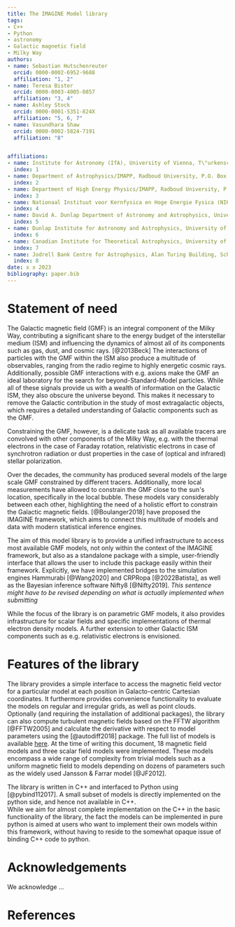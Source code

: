 ```yaml
---
title: The IMAGINE Model library
tags:
- C++
- Python
- astronomy
- Galactic magnetic field
- Milky Way
authors:
- name: Sebastian Hutschenreuter
  orcid: 0000-0002-6952-9688
  affiliation: "1, 2"
- name: Teresa Bister
  orcid: 0000-0003-4005-0857
  affiliation: "3, 4"
- name: Ashley Stock 
  orcid: 0000-0001-5351-824X
  affiliation: "5, 6, 7"
- name: Vasundhara Shaw
  orcid: 0000-0002-5824-7191
  affiliation: "8"


affiliations:
- name: Institute for Astronomy (IfA), University of Vienna, T\"urkenschanzstrasse 17, A-1180 Vienna
  index: 1
- name: Department of Astrophysics/IMAPP, Radboud University, P.O. Box 9010,6500 GL Nijmegen, The Netherlands
  index: 2
- name: Department of High Energy Physics/IMAPP, Radboud University, P.O. Box 9010,6500 GL Nijmegen, The Netherlands
  index: 3
- name: Nationaal Instituut voor Kernfysica en Hoge Energie Fysica (NIKHEF), SciencePark, Amsterdam, The Netherlands
  index: 4
- name: David A. Dunlap Department of Astronomy and Astrophysics, University of Toronto, 50 St. George Street, Toronto, ON M5S 3H4, Canada  
  index: 5
- name: Dunlap Institute for Astronomy and Astrophysics, University of Toronto, 50 St. George Street, Toronto, ON M5S 3H4, Canada
  index: 6
- name: Canadian Institute for Theoretical Astrophysics, University of Toronto, 60 St. George Street, Toronto, ON M5S 3H8, Canada
  index: 7
- name: Jodrell Bank Centre for Astrophysics, Alan Turing Building, School of Physics and Astronomy, The University of Manchester, Oxford Road, Manchester, M13 9PL, UK
  index: 8
date: x x 2023
bibliography: paper.bib
---
```


# Statement of need

The Galactic magnetic field (GMF) is an integral component of the Milky Way, contributing a significant share to the energy budget of the interstellar medium (ISM) and influencing the dynamics of almost all of its components such as gas, dust, and cosmic rays. [@2013Beck]
The interactions of particles with the GMF within the ISM also produce a multitude of observables, ranging from the radio regime to highly energetic cosmic rays. 
Additionally, possible GMF interactions with e.g. axions make the GMF an ideal laboratory for the search for beyond-Standard-Model particles.
While all of these signals provide us with a wealth of information on the Galactic ISM, they also obscure the universe beyond. This makes it necessary to remove the Galactic contribution in the study of most extragalactic objects, which requires a detailed understanding of Galactic components such as the GMF.

Constraining the GMF, however, is a delicate task as all available tracers are convolved with other components of the Milky Way, e.g. with the thermal electrons in the case of Faraday rotation, relativistic electrons in case of synchrotron radiation or dust properties in the case of (optical and infrared) stellar polarization.

Over the decades, the community has produced several models of the large scale GMF constrained by different tracers. 
Additionally, more local measurements have allowed to constrain the GMF close to the sun's location, specifically in the local bubble. 
These models vary considerably between each other, highlighting the need of a holistic effort to constrain the Galactic magnetic fields. 
[@Boulanger2018] have proposed the IMAGINE framework, which aims to connect this multitude of models and data with modern statistical inference engines.

The aim of this model library is to provide a unified infrastructure to access most available GMF models, not only within the context of the IMAGINE framework, but also as a standalone package with a simple, user-friendly interface that allows the user to include this package easily within their framework. 
Explicitly, we have implemented bridges to the simulation engines Hammurabi [@Wang2020] and CRPRopa [@2022Batista], as well as the Bayesian inference software Nifty8 [@Nifty2019].  *This sentence might have to be revised depending on what is actually implemented when submitting*

While the focus of the library is on parametric GMF models, it also provides infrastructure for scalar fields and specific implementations of thermal electron density models. 
A further extension to other Galactic ISM components such as e.g. relativistic electrons is envisioned.


# Features of the library

The library provides a simple interface to access the magnetic field vector for a particular model at each position in Galacto-centric Cartesian coordinates. 
It furthermore provides convenience functionality to evaluate the models on regular and irregular grids, as well as point clouds.  
Optionally (and requiring the installation of additional packages), the library can also compute turbulent magnetic fields based on the FFTW algorithm [@FFTW2005] and calculate the derivative with respect to model parameters using the [@autodiff2018] package.
The full list of models is available [here](https://github.com/IMAGINE-Consortium/imagine-models#list-of-models). 
At the time of writing this document, 18 magnetic field models and three scalar field models were implemented. 
These models encompass a wide range of complexity from trivial models such as a uniform magnetic field to models depending on dozens of parameters such as the widely used Jansson & Farrar model [@JF2012].  

The library is written in C++ and interfaced to Python using [@pybind112017]. 
A small subset of models is directly implemented on the python side, and hence not available in C++.  
While we aim for almost complete implementation on the C++ in the basic functionality of the library, the fact the models can be implemented in pure python is aimed at users who want to implement their own models within this framework, without having to reside to the somewhat opaque issue of binding C++ code to python.


# Acknowledgements

We acknowledge ... 

# References
